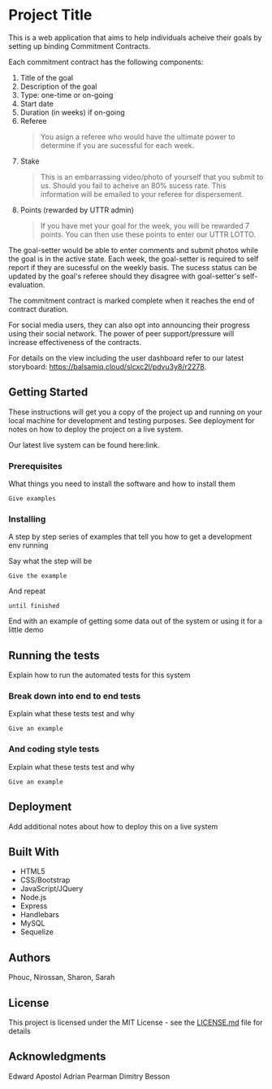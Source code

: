 # Project Title

This is a web application that aims to help individuals acheive their goals by setting up binding Commitment Contracts.

Each commitment contract has the following components:
  1. Title of the goal
  2. Description of the goal
  3. Type: one-time or on-going
  4. Start date
  5. Duration (in weeks) if on-going
  6. Referee
     > You asign a referee who would have the ultimate power to determine if you are sucessful for each week.
  7. Stake
     > This is an embarrassing video/photo of yourself that you submit to us.
     > Should you fail to acheive an 80% sucess rate. This information will be emailed to your referee for dispersement.
  8. Points (rewarded by UTTR admin)
     > If you have met your goal for the week, you will be rewarded 7 points.
     > You can then use these points to enter our UTTR LOTTO.

The goal-setter would be able to enter comments and submit photos while the goal is in the active state. Each week, the goal-setter is required to self report if they are sucessful on the weekly basis. The sucess status can be updated by the goal's referee should they disagree with goal-setter's self-evaluation.

The commitment contract is marked complete when it reaches the end of contract duration.

For social media users, they can also opt into announcing their progress using their social network. The power of peer support/pressure will increase effectiveness of the contracts.

For details on the view including the user dashboard refer to our latest storyboard: https://balsamiq.cloud/slcxc2l/pdvu3y8/r2278.

## Getting Started

These instructions will get you a copy of the project up and running on your local machine for development and testing purposes. See deployment for notes on how to deploy the project on a live system.

Our latest live system can be found here:link.

### Prerequisites

What things you need to install the software and how to install them

```
Give examples
```

### Installing

A step by step series of examples that tell you how to get a development env running

Say what the step will be

```
Give the example
```

And repeat

```
until finished
```

End with an example of getting some data out of the system or using it for a little demo

## Running the tests

Explain how to run the automated tests for this system

### Break down into end to end tests

Explain what these tests test and why

```
Give an example
```

### And coding style tests

Explain what these tests test and why

```
Give an example
```

## Deployment

Add additional notes about how to deploy this on a live system

## Built With
* HTML5
* CSS/Bootstrap
* JavaScript/JQuery
* Node.js
* Express
* Handlebars
* MySQL
* Sequelize




## Authors

Phouc, Nirossan, Sharon, Sarah

## License

This project is licensed under the MIT License - see the [LICENSE.md](LICENSE.md) file for details

## Acknowledgments
Edward Apostol 
Adrian Pearman 
Dimitry Besson 
